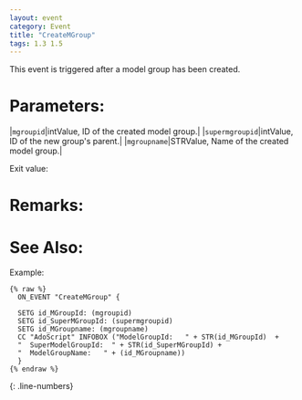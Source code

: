 ```yaml
---
layout: event
category: Event
title: "CreateMGroup"
tags: 1.3 1.5
---
```


This event is triggered after a model group has been created.  

# Parameters:  

|`mgroupid`|intValue, ID of the created model group.|
|`supermgroupid`|intValue, ID of the new group's parent.|
|`mgroupname`|STRValue, Name of the created model group.|

Exit value:



# Remarks:  



# See Also:  

Example:  
```adoscript
{% raw %}
  ON_EVENT "CreateMGroup" {
  
  SETG id_MGroupId: (mgroupid)
  SETG id_SuperMGroupId: (supermgroupid)
  SETG id_MGroupname: (mgroupname)
  CC "AdoScript" INFOBOX ("ModelGroupId:   " + STR(id_MGroupId)  + 
  "  SuperModelGroupId:  " + STR(id_SuperMGroupId) + 
  "  ModelGroupName:   " + (id_MGroupname))
  }
{% endraw %}
```
{: .line-numbers}
